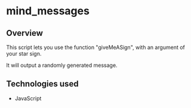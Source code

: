 # mind_messages

## Overview

This script lets you use the function "giveMeASign", with an argument of your star sign.

It will output a randomly generated message. 

## Technologies used

- JavaScript